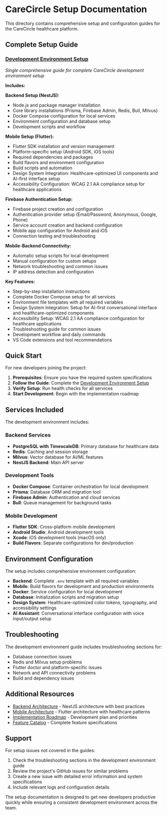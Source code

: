 # CareCircle Setup Documentation

This directory contains comprehensive setup and configuration guides for the CareCircle healthcare platform.

## Complete Setup Guide

### [Development Environment Setup](./development-environment.md)
*Single comprehensive guide for complete CareCircle development environment setup*

**Includes:**

**Backend Setup (NestJS):**
- Node.js and package manager installation
- Core library installations (Prisma, Firebase Admin, Redis, Bull, Milvus)
- Docker Compose configuration for local services
- Environment configuration and database setup
- Development scripts and workflow

**Mobile Setup (Flutter):**
- Flutter SDK installation and version management
- Platform-specific setup (Android SDK, iOS tools)
- Required dependencies and packages
- Build flavors and environment configuration
- Build scripts and automation
- Design System Integration: Healthcare-optimized UI components and AI-first interface setup
- Accessibility Configuration: WCAG 2.1 AA compliance setup for healthcare applications

**Firebase Authentication Setup:**
- Firebase project creation and configuration
- Authentication provider setup (Email/Password, Anonymous, Google, Phone)
- Service account creation and backend configuration
- Mobile app configuration for Android and iOS
- Connection testing and troubleshooting

**Mobile-Backend Connectivity:**
- Automatic setup scripts for local development
- Manual configuration for custom setups
- Network troubleshooting and common issues
- IP address detection and configuration

**Key Features:**
- Step-by-step installation instructions
- Complete Docker Compose setup for all services
- Environment file templates with all required variables
- Design System Integration: Setup for AI-first conversational interface and healthcare-optimized components
- Accessibility Setup: WCAG 2.1 AA compliance configuration for healthcare applications
- Troubleshooting guide for common issues
- Development workflow and daily commands
- VS Code extensions and tool recommendations

## Quick Start

For new developers joining the project:

1. **Prerequisites**: Ensure you have the required system specifications
2. **Follow the Guide**: Complete the [Development Environment Setup](./development-environment.md)
3. **Verify Setup**: Run health checks for all services
4. **Start Development**: Begin with the implementation roadmap

## Services Included

The development environment includes:

### Backend Services
- **PostgreSQL with TimescaleDB**: Primary database for healthcare data
- **Redis**: Caching and session storage
- **Milvus**: Vector database for AI/ML features
- **NestJS Backend**: Main API server

### Development Tools
- **Docker Compose**: Container orchestration for local development
- **Prisma**: Database ORM and migration tool
- **Firebase Admin**: Authentication and cloud services
- **Bull**: Queue management for background tasks

### Mobile Development
- **Flutter SDK**: Cross-platform mobile development
- **Android Studio**: Android development tools
- **Xcode**: iOS development tools (macOS only)
- **Build Flavors**: Separate configurations for dev/production

## Environment Configuration

The setup includes comprehensive environment configuration:

- **Backend**: Complete `.env` template with all required variables
- **Mobile**: Build flavors for development and production environments
- **Docker**: Service configuration for local development
- **Database**: Initialization scripts and migration setup
- **Design System**: Healthcare-optimized color tokens, typography, and accessibility settings
- **AI Assistant**: Conversational interface configuration with voice input/output setup

## Troubleshooting

The development environment guide includes troubleshooting sections for:

- Database connection issues
- Redis and Milvus setup problems
- Flutter doctor and platform-specific issues
- Network and API connectivity problems
- Build and dependency issues

## Additional Resources

- [Backend Architecture](../architecture/backend-architecture.md) - NestJS architecture with best practices
- [Mobile Architecture](../architecture/mobile-architecture.md) - Flutter architecture with healthcare patterns
- [Implementation Roadmap](../planning/implementation-roadmap.md) - Development plan and priorities
- [Feature Catalog](../features/feature-catalog.md) - Complete feature specifications

## Support

For setup issues not covered in the guides:

1. Check the troubleshooting sections in the development environment guide
2. Review the project's GitHub issues for similar problems
3. Create a new issue with detailed error information and system specifications
4. Include relevant logs and configuration details

The setup documentation is designed to get new developers productive quickly while ensuring a consistent development environment across the team.
